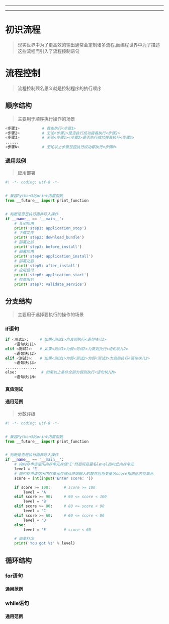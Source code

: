 ----

----

# 初识流程

>   现实世界中为了更高效的输出通常会定制诸多流程,而编程世界中为了描述这些流程而引入了流程控制语句

# 流程控制

>   流程控制顾名思义就是控制程序的执行顺序

## 顺序结构

>   主要用于顺序执行操作的场景

```bash
<步骤1>          # 首先执行<步骤1> 
<步骤2>          # 无论<步骤1>是否执行成功接着执行<步骤2>
<步骤3>          # 无论<步骤1><步骤2>是否执行成功接着执行<步骤3>
......
<步骤N>          # 无论以上步骤是否执行成功都执行<步骤N>
```

### 通用范例

>   应用部署

```python
#! -*- coding: utf-8 -*-


# 兼容Python3的print内置函数
from __future__ import print_function


# 判断是否是执行而非导入操作
if __name__ == '__main__':
    # 关闭应用
    print('step1: application_stop')
    # 下载文件
    print('step2: download_bundle')
    # 部署之前
    print('step3: before_install')
    # 部署应用
    print('step4: application_install')
    # 部署之后
    print('step5: after_install')
    # 应用启动
    print('step6: application_start')
    # 检查服务
    print('step7: validate_service')
```

## 分支结构

>   主要用于选择要执行的操作的场景

### if语句

```bash
if <测试1>:     # 如果<测试1>为真则执行<语句块儿1>
    <语句块儿1>
elif <测试2>:   # 如果<测试1>为假<测试2>为真则执行<语句块儿2>
    <语句块儿2> 
elif <测试3>:   # 如果<测试1>为假<测试2>为假<测试3>为真则执行<语句块儿3>
    <语句块儿3>
.............. 
else:           # 如果以上条件全部为假则执行<语句块儿N>
    <语句块儿N>
```

#### 真值测试

#### 通用范例

>   分数评级

```python
#! -*- coding: utf-8 -*-


# 兼容Python3的print内置函数
from __future__ import print_function


# 判断是否是执行而非导入操作
if __name__ == '__main__':
    # 向内存申请空闲内存单元存储'E'然后将变量名level指向此内存单元
    level = 'E'
    # 向内存申请空闲内存单元存储从终端输入的数然后将变量名score指向此内存单元
    score = int(input('Enter score: '))

    if score >= 100:      # score >= 100
        level = 'A'
    elif score >= 90:     # 90 <= score < 100
        level = 'B'
    elif score >= 80:     # 80 <= score < 90
        level = 'C'
    elif score >= 60:     # 60 <= score < 80
        level = 'D'
    else:
        level = 'E'       # score < 60

    # 简单打印
    print('You got %s' % level)
```

## 循环结构

### for语句

#### 通用范例

### while语句

#### 通用范例

